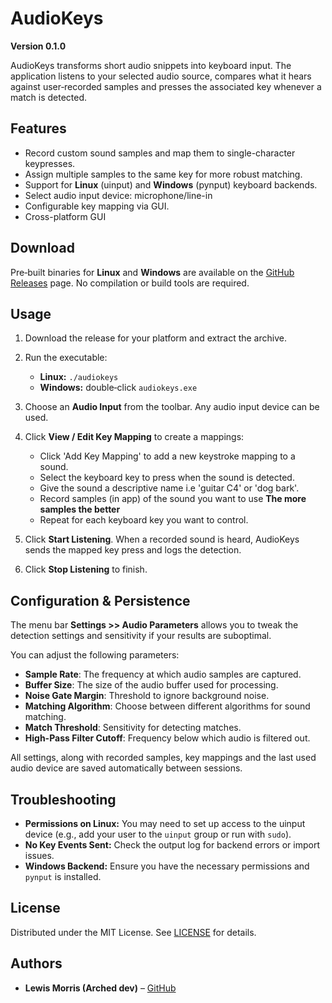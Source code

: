 # AudioKeys

**Version 0.1.0**

AudioKeys transforms short audio snippets into keyboard input. The application
listens to your selected audio source, compares what it hears against
user‑recorded samples and presses the associated key whenever a match is
detected.

## Features

- Record custom sound samples and map them to single-character keypresses.
- Assign multiple samples to the same key for more robust matching.
- Support for **Linux** (uinput) and **Windows** (pynput) keyboard backends.
- Select audio input device: microphone/line-in
- Configurable key mapping via GUI.
- Cross-platform GUI

## Download

Pre‑built binaries for **Linux** and **Windows** are available on the
[GitHub Releases](https://github.com/lewis-morris/audiokeys/releases) page.
No compilation or build tools are required.

## Usage

1. Download the release for your platform and extract the archive.
2. Run the executable:
   - **Linux:** `./audiokeys`
   - **Windows:** double‑click `audiokeys.exe`
3. Choose an **Audio Input** from the toolbar. Any audio input
   device can be used.
4. Click **View / Edit Key Mapping** to create a mappings:
   - Click 'Add Key Mapping' to add a new keystroke mapping to a sound.
   - Select the keyboard key to press when the sound is detected.
   - Give the sound a descriptive name i.e 'guitar C4' or 'dog bark'.
   - Record samples (in app) of the sound you want to use **The more samples the better**  
   - Repeat for each keyboard key you want to control.  

5. Click **Start Listening**. When a recorded sound is heard, AudioKeys sends
   the mapped key press and logs the detection.
6. Click **Stop Listening** to finish.

## Configuration & Persistence

The menu bar **Settings >> Audio Parameters** allows you to tweak the 
detection settings and sensitivity if your results are suboptimal.

You can adjust the following parameters:

- **Sample Rate**: The frequency at which audio samples are captured.
- **Buffer Size**: The size of the audio buffer used for processing.
- **Noise Gate Margin**: Threshold to ignore background noise.
- **Matching Algorithm**: Choose between different algorithms for sound matching.
- **Match Threshold**: Sensitivity for detecting matches.
- **High-Pass Filter Cutoff**: Frequency below which audio is filtered out.

All settings, along with recorded samples, key mappings and the last used 
audio device are saved automatically between sessions.

## Troubleshooting

- **Permissions on Linux:** You may need to set up access to the uinput device (e.g., add your user to the `uinput` group or run with `sudo`).
- **No Key Events Sent:** Check the output log for backend errors or import issues.
- **Windows Backend:** Ensure you have the necessary permissions and `pynput` is installed.


## License

Distributed under the MIT License. See [LICENSE](LICENSE) for details.

## Authors

- **Lewis Morris (Arched dev)** – [GitHub](https://github.com/lewis-morris)